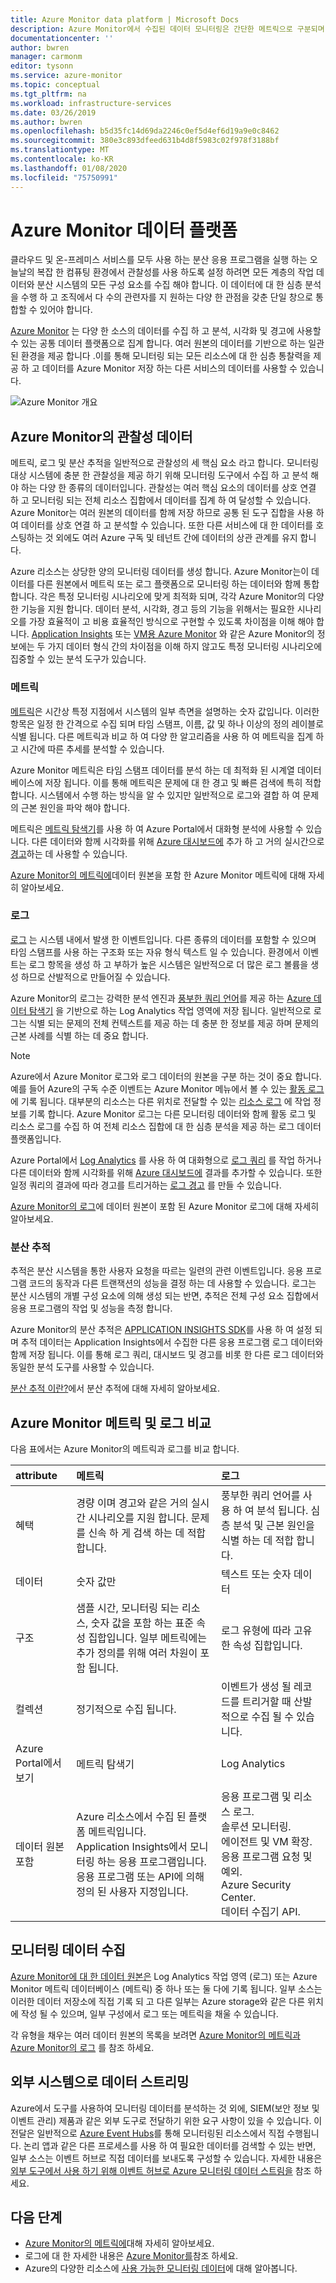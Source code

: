 ```yaml
---
title: Azure Monitor data platform | Microsoft Docs
description: Azure Monitor에서 수집된 데이터 모니터링은 간단한 메트릭으로 구분되며 고급 분석에 사용되는 실시간 시나리오 및 로그를 지원할 수 있습니다.
documentationcenter: ''
author: bwren
manager: carmonm
editor: tysonn
ms.service: azure-monitor
ms.topic: conceptual
ms.tgt_pltfrm: na
ms.workload: infrastructure-services
ms.date: 03/26/2019
ms.author: bwren
ms.openlocfilehash: b5d35fc14d69da2246c0ef5d4ef6d19a9e0c8462
ms.sourcegitcommit: 380e3c893dfeed631b4d8f5983c02f978f3188bf
ms.translationtype: MT
ms.contentlocale: ko-KR
ms.lasthandoff: 01/08/2020
ms.locfileid: "75750991"
---
```

# <a name="azure-monitor-data-platform"></a>Azure Monitor 데이터 플랫폼

클라우드 및 온-프레미스 서비스를 모두 사용 하는 분산 응용 프로그램을 실행 하는 오늘날의 복잡 한 컴퓨팅 환경에서 관찰성를 사용 하도록 설정 하려면 모든 계층의 작업 데이터와 분산 시스템의 모든 구성 요소를 수집 해야 합니다. 이 데이터에 대 한 심층 분석을 수행 하 고 조직에서 다 수의 관련자를 지 원하는 다양 한 관점을 갖춘 단일 창으로 통합할 수 있어야 합니다.

[Azure Monitor](../overview.md) 는 다양 한 소스의 데이터를 수집 하 고 분석, 시각화 및 경고에 사용할 수 있는 공통 데이터 플랫폼으로 집계 합니다. 여러 원본의 데이터를 기반으로 하는 일관 된 환경을 제공 합니다 .이를 통해 모니터링 되는 모든 리소스에 대 한 심층 통찰력을 제공 하 고 데이터를 Azure Monitor 저장 하는 다른 서비스의 데이터를 사용할 수 있습니다.


![Azure Monitor 개요](media/data-platform/overview.png)

## <a name="observability-data-in-azure-monitor"></a>Azure Monitor의 관찰성 데이터
메트릭, 로그 및 분산 추적을 일반적으로 관찰성의 세 핵심 요소 라고 합니다. 모니터링 대상 시스템에 충분 한 관찰성을 제공 하기 위해 모니터링 도구에서 수집 하 고 분석 해야 하는 다양 한 종류의 데이터입니다. 관찰성는 여러 핵심 요소의 데이터를 상호 연결 하 고 모니터링 되는 전체 리소스 집합에서 데이터를 집계 하 여 달성할 수 있습니다. Azure Monitor는 여러 원본의 데이터를 함께 저장 하므로 공통 된 도구 집합을 사용 하 여 데이터를 상호 연결 하 고 분석할 수 있습니다. 또한 다른 서비스에 대 한 데이터를 호스팅하는 것 외에도 여러 Azure 구독 및 테넌트 간에 데이터의 상관 관계를 유지 합니다.

Azure 리소스는 상당한 양의 모니터링 데이터를 생성 합니다. Azure Monitor는이 데이터를 다른 원본에서 메트릭 또는 로그 플랫폼으로 모니터링 하는 데이터와 함께 통합 합니다. 각은 특정 모니터링 시나리오에 맞게 최적화 되며, 각각 Azure Monitor의 다양 한 기능을 지원 합니다. 데이터 분석, 시각화, 경고 등의 기능을 위해서는 필요한 시나리오를 가장 효율적이 고 비용 효율적인 방식으로 구현할 수 있도록 차이점을 이해 해야 합니다. [Application Insights](../app/app-insights-overview.md) 또는 [VM용 Azure Monitor](../insights/vminsights-overview.md) 와 같은 Azure Monitor의 정보에는 두 가지 데이터 형식 간의 차이점을 이해 하지 않고도 특정 모니터링 시나리오에 집중할 수 있는 분석 도구가 있습니다. 


### <a name="metrics"></a>메트릭
[메트릭](data-platform-metrics.md)은 시간상 특정 지점에서 시스템의 일부 측면을 설명하는 숫자 값입니다. 이러한 항목은 일정 한 간격으로 수집 되며 타임 스탬프, 이름, 값 및 하나 이상의 정의 레이블로 식별 됩니다. 다른 메트릭과 비교 하 여 다양 한 알고리즘을 사용 하 여 메트릭을 집계 하 고 시간에 따른 추세를 분석할 수 있습니다. 

Azure Monitor 메트릭은 타임 스탬프 데이터를 분석 하는 데 최적화 된 시계열 데이터베이스에 저장 됩니다. 이를 통해 메트릭은 문제에 대 한 경고 및 빠른 검색에 특히 적합 합니다. 시스템에서 수행 하는 방식을 알 수 있지만 일반적으로 로그와 결합 하 여 문제의 근본 원인을 파악 해야 합니다.

메트릭은 [메트릭 탐색기](../app/metrics-explorer.md)를 사용 하 여 Azure Portal에서 대화형 분석에 사용할 수 있습니다. 다른 데이터와 함께 시각화를 위해 [Azure 대시보드에](../learn/tutorial-app-dashboards.md) 추가 하 고 거의 실시간으로 [경고](alerts-metric.md)하는 데 사용할 수 있습니다.

[Azure Monitor의 메트릭에](data-platform-metrics.md)데이터 원본을 포함 한 Azure Monitor 메트릭에 대해 자세히 알아보세요.

### <a name="logs"></a>로그
[로그](data-platform-logs.md) 는 시스템 내에서 발생 한 이벤트입니다. 다른 종류의 데이터를 포함할 수 있으며 타임 스탬프를 사용 하는 구조화 또는 자유 형식 텍스트 일 수 있습니다. 환경에서 이벤트는 로그 항목을 생성 하 고 부하가 높은 시스템은 일반적으로 더 많은 로그 볼륨을 생성 하므로 산발적으로 만들어질 수 있습니다.

Azure Monitor의 로그는 강력한 분석 엔진과 [풍부한 쿼리 언어](/azure/kusto/query/)를 제공 하는 [Azure 데이터 탐색기](/azure/data-explorer/) 을 기반으로 하는 Log Analytics 작업 영역에 저장 됩니다. 일반적으로 로그는 식별 되는 문제의 전체 컨텍스트를 제공 하는 데 충분 한 정보를 제공 하며 문제의 근본 사례를 식별 하는 데 중요 합니다.

> [!NOTE]
> Azure에서 Azure Monitor 로그와 로그 데이터의 원본을 구분 하는 것이 중요 합니다. 예를 들어 Azure의 구독 수준 이벤트는 Azure Monitor 메뉴에서 볼 수 있는 [활동 로그](platform-logs-overview.md) 에 기록 됩니다. 대부분의 리소스는 다른 위치로 전달할 수 있는 [리소스 로그](platform-logs-overview.md) 에 작업 정보를 기록 합니다. Azure Monitor 로그는 다른 모니터링 데이터와 함께 활동 로그 및 리소스 로그를 수집 하 여 전체 리소스 집합에 대 한 심층 분석을 제공 하는 로그 데이터 플랫폼입니다.


 Azure Portal에서 [Log Analytics](../log-query/portals.md) 를 사용 하 여 대화형으로 [로그 쿼리](../log-query/log-query-overview.md) 를 작업 하거나 다른 데이터와 함께 시각화를 위해 [Azure 대시보드에](../learn/tutorial-app-dashboards.md) 결과를 추가할 수 있습니다. 또한 일정 쿼리의 결과에 따라 경고를 트리거하는 [로그 경고](alerts-log.md) 를 만들 수 있습니다.

[Azure Monitor의 로그](data-platform-logs.md)에 데이터 원본이 포함 된 Azure Monitor 로그에 대해 자세히 알아보세요.

### <a name="distributed-traces"></a>분산 추적
추적은 분산 시스템을 통한 사용자 요청을 따르는 일련의 관련 이벤트입니다. 응용 프로그램 코드의 동작과 다른 트랜잭션의 성능을 결정 하는 데 사용할 수 있습니다. 로그는 분산 시스템의 개별 구성 요소에 의해 생성 되는 반면, 추적은 전체 구성 요소 집합에서 응용 프로그램의 작업 및 성능을 측정 합니다.

Azure Monitor의 분산 추적은 [APPLICATION INSIGHTS SDK](../app/distributed-tracing.md)를 사용 하 여 설정 되며 추적 데이터는 Application Insights에서 수집한 다른 응용 프로그램 로그 데이터와 함께 저장 됩니다. 이를 통해 로그 쿼리, 대시보드 및 경고를 비롯 한 다른 로그 데이터와 동일한 분석 도구를 사용할 수 있습니다.

[분산 추적 이란?](../app/distributed-tracing.md)에서 분산 추적에 대해 자세히 알아보세요.


## <a name="compare-azure-monitor-metrics-and-logs"></a>Azure Monitor 메트릭 및 로그 비교

다음 표에서는 Azure Monitor의 메트릭과 로그를 비교 합니다.

| attribute  | 메트릭 | 로그 |
|:---|:---|:---|
| 혜택 | 경량 이며 경고와 같은 거의 실시간 시나리오를 지원 합니다. 문제를 신속 하 게 검색 하는 데 적합 합니다. | 풍부한 쿼리 언어를 사용 하 여 분석 됩니다. 심층 분석 및 근본 원인을 식별 하는 데 적합 합니다. |
| 데이터 | 숫자 값만 | 텍스트 또는 숫자 데이터 |
| 구조 | 샘플 시간, 모니터링 되는 리소스, 숫자 값을 포함 하는 표준 속성 집합입니다. 일부 메트릭에는 추가 정의를 위해 여러 차원이 포함 됩니다. | 로그 유형에 따라 고유한 속성 집합입니다. |
| 컬렉션 | 정기적으로 수집 됩니다. | 이벤트가 생성 될 레코드를 트리거할 때 산발적으로 수집 될 수 있습니다. |
| Azure Portal에서 보기 | 메트릭 탐색기 | Log Analytics |
| 데이터 원본 포함 | Azure 리소스에서 수집 된 플랫폼 메트릭입니다.<br>Application Insights에서 모니터링 하는 응용 프로그램입니다.<br>응용 프로그램 또는 API에 의해 정의 된 사용자 지정입니다. | 응용 프로그램 및 리소스 로그.<br>솔루션 모니터링.<br>에이전트 및 VM 확장.<br>응용 프로그램 요청 및 예외.<br>Azure Security Center.<br>데이터 수집기 API. |

## <a name="collect-monitoring-data"></a>모니터링 데이터 수집
[Azure Monitor에 대 한 데이터 원본은](data-sources.md) Log Analytics 작업 영역 (로그) 또는 Azure Monitor 메트릭 데이터베이스 (메트릭) 중 하나 또는 둘 다에 기록 됩니다. 일부 소스는 이러한 데이터 저장소에 직접 기록 되 고 다른 일부는 Azure storage와 같은 다른 위치에 작성 될 수 있으며, 일부 구성에서 로그 또는 메트릭을 채울 수 있습니다. 

각 유형을 채우는 여러 데이터 원본의 목록을 보려면 [Azure Monitor의 메트릭과](data-platform-metrics.md) [Azure Monitor의 로그](data-platform-logs.md) 를 참조 하세요.


## <a name="stream-data-to-external-systems"></a>외부 시스템으로 데이터 스트리밍
Azure에서 도구를 사용하여 모니터링 데이터를 분석하는 것 외에, SIEM(보안 정보 및 이벤트 관리) 제품과 같은 외부 도구로 전달하기 위한 요구 사항이 있을 수 있습니다. 이 전달은 일반적으로 [Azure Event Hubs](/azure/event-hubs/)를 통해 모니터링된 리소스에서 직접 수행됩니다. 논리 앱과 같은 다른 프로세스를 사용 하 여 필요한 데이터를 검색할 수 있는 반면, 일부 소스는 이벤트 허브로 직접 데이터를 보내도록 구성할 수 있습니다. 자세한 내용은 [외부 도구에서 사용 하기 위해 이벤트 허브로 Azure 모니터링 데이터 스트림을](stream-monitoring-data-event-hubs.md) 참조 하세요.



## <a name="next-steps"></a>다음 단계

- [Azure Monitor의 메트릭에](data-platform-metrics.md)대해 자세히 알아보세요.
- 로그에 대 한 자세한 내용은 [Azure Monitor를](data-platform-logs.md)참조 하세요.
- Azure의 다양한 리소스에 [사용 가능한 모니터링 데이터](data-sources.md)에 대해 알아봅니다.
